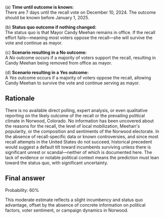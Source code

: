 (a) **Time until outcome is known:**  
There are 7 days until the recall vote on December 10, 2024. The outcome should be known before January 1, 2025.

(b) **Status quo outcome if nothing changed:**  
The status quo is that Mayor Candy Meehan remains in office. If the recall effort fails—meaning most voters oppose the recall—she will survive the vote and continue as mayor.

(c) **Scenario resulting in a No outcome:**  
A *No* outcome occurs if a majority of voters support the recall, resulting in Candy Meehan being removed from office as mayor.

(d) **Scenario resulting in a Yes outcome:**  
A *Yes* outcome occurs if a majority of voters oppose the recall, allowing Candy Meehan to survive the vote and continue serving as mayor.

## Rationale

There is no available direct polling, expert analysis, or even qualitative reporting on the likely outcome of the recall or the prevailing political climate in Norwood, Colorado. No information has been uncovered about the reasons for the recall, the level of local mobilization, Meehan's popularity, or the composition and sentiments of the Norwood electorate. In the absence of recall-specific data or known controversies, and since most recall attempts in the United States do not succeed, historical precedent would suggest a default tilt toward incumbents surviving unless there is significant unrest or scandal—neither of which is documented here. The lack of evidence or notable political context means the prediction must lean toward the status quo, with significant uncertainty.

## Final answer

Probability: 60%

This moderate estimate reflects a slight incumbency and status quo advantage, offset by the absence of concrete information on political factors, voter sentiment, or campaign dynamics in Norwood.